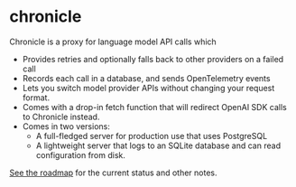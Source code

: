 # chronicle

Chronicle is a proxy for language model API calls which

- Provides retries and optionally falls back to other providers on a failed call
- Records each call in a database, and sends OpenTelemetry events
- Lets you switch model provider APIs without changing your request format.
- Comes with a drop-in fetch function that will redirect OpenAI SDK calls to Chronicle instead.
- Comes in two versions:
    - A full-fledged server for production use that uses PostgreSQL
    - A lightweight server that logs to an SQLite database and can read configuration from disk.

[See the roadmap](https://imfeld.dev/notes/projects_chronicle) for the current status and other notes.
